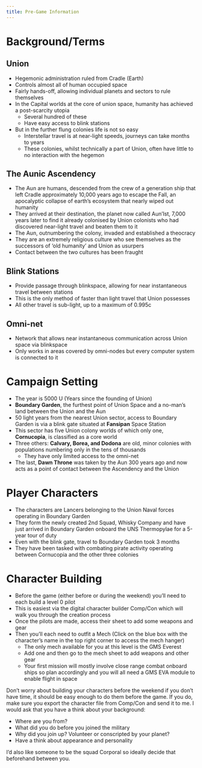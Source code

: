 ```yaml
---
title: Pre-Game Information
---
```


# Background/Terms

## Union
- Hegemonic administration ruled from Cradle (Earth)
- Controls almost all of human occupied space
- Fairly hands-off, allowing individual planets and sectors to rule themselves
- In the Capital worlds at the core of union space, humanity has achieved a post-scarcity utopia
	- Several hundred of these
	- Have easy access to blink stations
- But in the further flung colonies life is not so easy
	- Interstellar travel is at near-light speeds, journeys can take months to years
	- These colonies, whilst technically a part of Union, often have little to no interaction with the hegemon

## The Aunic Ascendency
- The Aun are humans, descended from the crew of a generation ship that left Cradle approximately 10,000 years ago to escape the Fall, an apocalyptic collapse of earth’s ecosystem that nearly wiped out humanity
- They arrived at their destination, the planet now called Aun’Ist, 7,000 years later to find it already colonised by Union colonists who had discovered near-light travel and beaten them to it
- The Aun, outnumbering the colony, invaded and established a theocracy
- They are an extremely religious culture who see themselves as the successors of ‘old humanity’ and Union as usurpers
- Contact between the two cultures has been fraught

## Blink Stations
- Provide passage through blinkspace, allowing for near instantaneous travel between stations
- This is the only method of faster than light travel that Union possesses
- All other travel is sub-light, up to a maximum of 0.995c

## Omni-net
- Network that allows near instantaneous communication across Union space via blinkspace
- Only works in areas covered by omni-nodes but every computer system is connected to it

# Campaign Setting

- The year is 5000 U (Years since the founding of Union)
- **Boundary Garden**, the furthest point of Union Space and a no-man’s land between the Union and the Aun
- 50 light years from the nearest Union sector, access to Boundary Garden is via a blink gate situated at **Fansipan** Space Station
- This sector has five Union colony worlds of which only one, **Cornucopia**, is classified as a core world
- Three others: **Calvary, Borea, and Dodona** are old, minor colonies with populations numbering only in the tens of thousands
	- They have only limited access to the omni-net
- The last, **Dawn Throne** was taken by the Aun 300 years ago and now acts as a point of contact between the Ascendency and the Union

# Player Characters

- The characters are Lancers belonging to the Union Naval forces operating in Boundary Garden
- They form the newly created 2nd Squad, Whisky Company and have just arrived in Boundary Garden onboard the UNS Thermopylae for a 5-year tour of duty
- Even with the blink gate, travel to Boundary Garden took 3 months
- They have been tasked with combating pirate activity operating between Cornucopia and the other three colonies

# Character Building

- Before the game (either before or during the weekend) you’ll need to each build a level 0 pilot
- This is easiest via the digital character builder Comp/Con which will walk you through the creation process
- Once the pilots are made, access their sheet to add some weapons and gear
- Then you’ll each need to outfit a Mech (Click on the blue box with the character’s name in the top right corner to access the mech hanger)
	- The only mech available for you at this level is the GMS Everest
	- Add one and then go to the mech sheet to add weapons and other gear
	- Your first mission will mostly involve close range combat onboard ships so plan accordingly and you will all need a GMS EVA module to enable flight in space

Don’t worry about building your characters before the weekend if you don’t have time, it should be easy enough to do them before the game.
If you do, make sure you export the character file from Comp/Con and send it to me.
I would ask that you have a think about your background:
- Where are you from?
- What did you do before you joined the military
- Why did you join up? Volunteer or conscripted by your planet?
- Have a think about appearance and personality

I’d also like someone to be the squad Corporal so ideally decide that beforehand between you.
